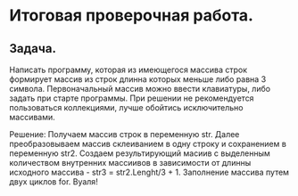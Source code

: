 # Итоговая проверочная работа. #


## Задача. ##

Написать программу, которая из имеющегося массива строк формирует массив из строк длинна которых меньше либо равна 3 символа. Первоначальный массив можно ввести  клавиатуры, либо задать при старте программы. При решении не рекомендуется пользоваться коллекциями, лучше обойтись  исключительно массивами. 

Решение: 
Получаем массив строк в переменную str. Далее преобразовываем массив склеиванием в одну строку и сохранением в переменную str2. Создаем результирующий масиив с выделенным количеством внутренних массиивов в зависимости от длинны исходного массива - str3 = str2.Lenght/3 + 1. Заполнение массива путем двух циклов for. Вуаля!
